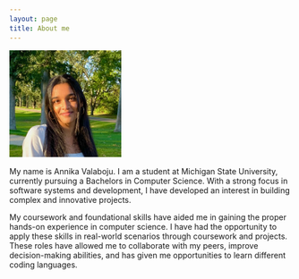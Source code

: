 ```yaml
---
layout: page
title: About me
---
```


<img src="/assets/img/pfp.png" alt="Profile Image" style="width: 200px; height:auto;">

My name is Annika Valaboju. I am a student at Michigan State University, currently pursuing a Bachelors in Computer Science. With a strong focus in software systems and development, I have developed an interest in building complex and innovative projects. 

My coursework and foundational skills have aided me in gaining the proper hands-on experience in computer science. I have had the opportunity to apply these skills in real-world scenarios through coursework and projects. These roles have allowed me to collaborate with my peers, improve decision-making abilities, and has given me opportunities to learn different coding languages. 

